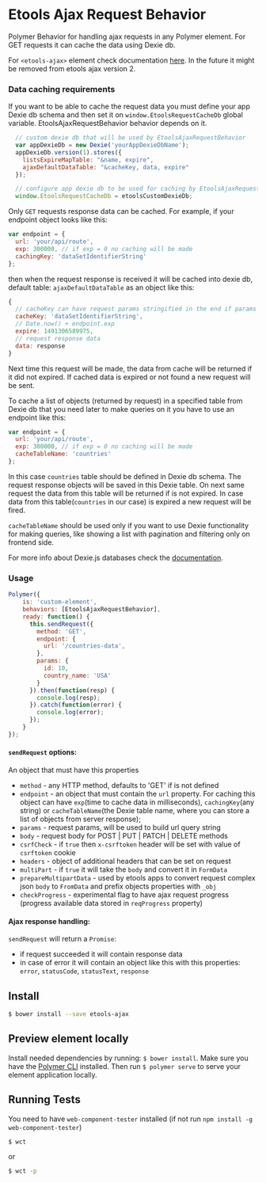 # Etools Ajax Request Behavior

Polymer Behavior for handling ajax requests in any Polymer element. 
For GET requests it can cache the data using Dexie db.

For `<etools-ajax>` element check documentation
[here](https://github.com/unicef-polymer/etools-ajax/blob/master/README_ETOOLS_AJAX_V1.md). 
In the future it might be removed from etools ajax version 2.

### Data caching requirements

If you want to be able to cache the request data you must define your app Dexie db schema and then
set it on `window.EtoolsRequestCacheDb` global variable. EtoolsAjaxRequestBehavior behavior depends on it.

```javascript
  // custom dexie db that will be used by EtoolsAjaxRequestBehavior
  var appDexieDb = new Dexie('yourAppDexieDbName');
  appDexieDb.version(1).stores({
    listsExpireMapTable: "&name, expire",
    ajaxDefaultDataTable: "&cacheKey, data, expire"
  });

  // configure app dexie db to be used for caching by EtoolsAjaxRequestBehavior.
  window.EtoolsRequestCacheDb = etoolsCustomDexieDb;
```
Only `GET` requests response data can be cached. 
For example, if your endpoint object looks like this:
```javascript
var endpoint = {
  url: 'your/api/route',
  exp: 300000, // if exp = 0 no caching will be made
  cachingKey: 'dataSetIdentifierString'
};
```
then when the request response is received it will be cached into dexie db, default table: `ajaxDefaultDataTable` 
as an object like this:
```javascript
{
  // cacheKey can have request params stringified in the end if params were provided in sendRequest options
  cacheKey: 'dataSetIdentifierString',
  // Date.now() + endpoint.exp
  expire: 1491306589975,
  // request response data
  data: response
}
```

Next time this request will be made, the data from cache will be returned if it did not expired. If cached data is 
expired or not found a new request will be sent.

To cache a list of objects (returned by request) in a specified table from Dexie db that you need later to make 
queries on it you have to use an endpoint like this:

```javascript
var endpoint = {
  url: 'your/api/route',
  exp: 300000, // if exp = 0 no caching will be made
  cacheTableName: 'countries'
};
```

In this case `countries` table should be defined in Dexie db schema. The request response objects will be saved in 
this Dexie table. On next same request the data from this table will be returned if is not expired. 
In case data from this table(`countries` in our case) is expired a new request will be fired.

`cacheTableName` should be used only if you want to use Dexie functionality for making queries, 
like showing a list with pagination and filtering only on frontend side. 

For more info about Dexie.js databases check the [documentation](http://dexie.org/).

### Usage

```javascript
Polymer({
    is: 'custom-element',
    behaviors: [EtoolsAjaxRequestBehavior],
    ready: function() {
      this.sendRequest({
        method: 'GET',
        endpoint: {
          url: '/countries-data',
        },
        params: {
          id: 10,
          country_name: 'USA'
        }
      }).then(function(resp) {
        console.log(resp);
      }).catch(function(error) {
        console.log(error);
      });
    }
});
```

#### `sendRequest` options:
An object that must have this properties
* `method` - any HTTP method, defaults to 'GET' if is not defined
* `endpoint` - an object that must contain the `url` property. For caching this object can 
have `exp`(time to cache data in milliseconds), `cachingKey`(any string) or `cacheTableName`(the Dexie table name, 
where you can store a list of objects from server response);
* `params` - request params, will be used to build url query string
* `body` - request body for POST | PUT | PATCH | DELETE methods
* `csrfCheck` - if `true` then `x-csrftoken` header will be set with value of `csrftoken` cookie
* `headers` - object of additional headers that can be set on request
* `multiPart` - if `true` it will take the `body` and convert it in `FormData`
* `prepareMultipartData` - used by etools apps to convert request complex json `body` to `FromData` and prefix objects 
properties with `_obj`
* `checkProgress` - experimental flag to have ajax request progress (progress available data stored in `reqProgress` 
property) 

#### Ajax response handling:

`sendRequest` will return a `Promise`:
- if request succeeded it will contain response data 
- in case of error it will contain an object like this with this properties:
`error`, `statusCode`, `statusText`, `response`

## Install
```bash
$ bower install --save etools-ajax
```

## Preview element locally
Install needed dependencies by running: `$ bower install`.
Make sure you have the [Polymer CLI](https://www.npmjs.com/package/polymer-cli) installed. Then run `$ polymer serve` to serve your element application locally.

## Running Tests

You need to have `web-component-tester` installed (if not run `npm install -g web-component-tester`)
```bash
$ wct
```
or 
```bash
$ wct -p
```
